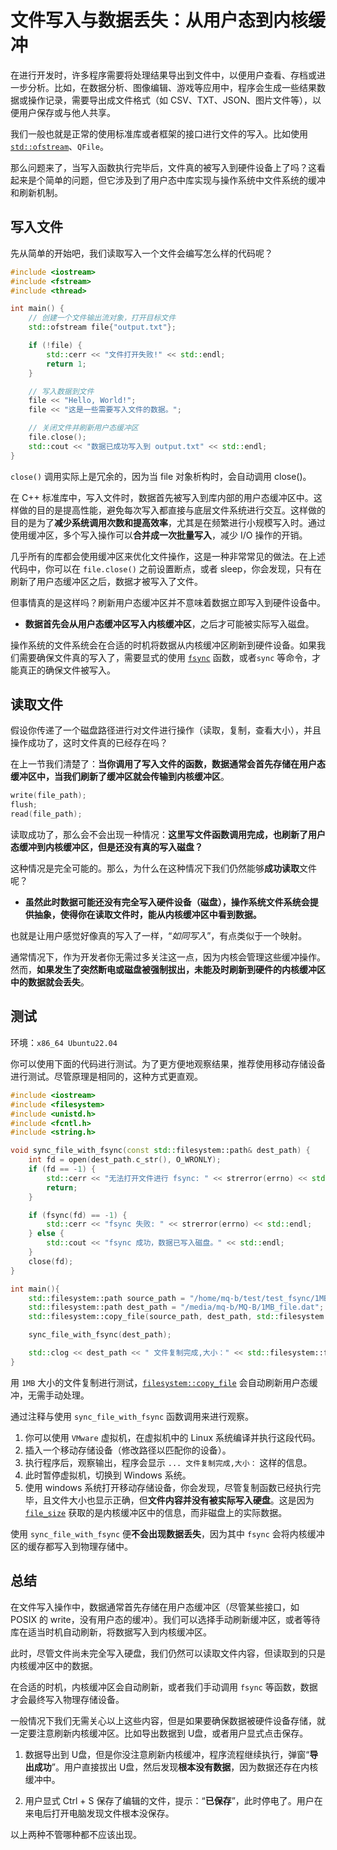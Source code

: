 # 文件写入与数据丢失：从用户态到内核缓冲

在进行开发时，许多程序需要将处理结果导出到文件中，以便用户查看、存档或进一步分析。比如，在数据分析、图像编辑、游戏等应用中，程序会生成一些结果数据或操作记录，需要导出成文件格式（如 CSV、TXT、JSON、图片文件等），以便用户保存或与他人共享。

我们一般也就是正常的使用标准库或者框架的接口进行文件的写入。比如使用 [`std::ofstream`](https://zh.cppreference.com/w/cpp/io/basic_ofstream)、`QFile`。

那么问题来了，当写入函数执行完毕后，文件真的被写入到硬件设备上了吗？这看起来是个简单的问题，但它涉及到了用户态中库实现与操作系统中文件系统的缓冲和刷新机制。

## 写入文件

先从简单的开始吧，我们读取写入一个文件会编写怎么样的代码呢？

```cpp
#include <iostream>
#include <fstream>
#include <thread>

int main() {
    // 创建一个文件输出流对象，打开目标文件
    std::ofstream file{"output.txt"};

    if (!file) {
        std::cerr << "文件打开失败!" << std::endl;
        return 1;
    }

    // 写入数据到文件
    file << "Hello, World!";
    file << "这是一些需要写入文件的数据。";

    // 关闭文件并刷新用户态缓冲区
    file.close();
    std::cout << "数据已成功写入到 output.txt" << std::endl;
}
```

`close()` 调用实际上是冗余的，因为当 file 对象析构时，会自动调用 close()。

在 C++ 标准库中，写入文件时，数据首先被写入到库内部的用户态缓冲区中。这样做的目的是提高性能，避免每次写入都直接与底层文件系统进行交互。这样做的目的是为了**减少系统调用次数和提高效率**，尤其是在频繁进行小规模写入时。通过使用缓冲区，多个写入操作可以**合并成一次批量写入**，减少 I/O 操作的开销。

几乎所有的库都会使用缓冲区来优化文件操作，这是一种非常常见的做法。在上述代码中，你可以在 `file.close()` 之前设置断点，或者 sleep，你会发现，只有在刷新了用户态缓冲区之后，数据才被写入了文件。

但事情真的是这样吗？刷新用户态缓冲区并不意味着数据立即写入到硬件设备中。

- **数据首先会从用户态缓冲区写入内核缓冲区**，之后才可能被实际写入磁盘。

操作系统的文件系统会在合适的时机将数据从内核缓冲区刷新到硬件设备。如果我们需要确保文件真的写入了，需要显式的使用 [`fsync`](https://pubs.opengroup.org/onlinepubs/9799919799/functions/fsync.html) 函数，或者`sync` 等命令，才能真正的确保文件被写入。

## 读取文件

假设你传递了一个磁盘路径进行对文件进行操作（读取，复制，查看大小），并且操作成功了，这时文件真的已经存在吗？

在上一节我们清楚了：**当你调用了写入文件的函数，数据通常会首先存储在用户态缓冲区中，当我们刷新了缓冲区就会传输到内核缓冲区**。

```cpp
write(file_path);
flush;
read(file_path);
```

读取成功了，那么会不会出现一种情况：**这里写文件函数调用完成，也刷新了用户态缓冲到内核缓冲区，但是还没有真的写入磁盘？**

这种情况是完全可能的。那么，为什么在这种情况下我们仍然能够**成功读取**文件呢？

- **虽然此时数据可能还没有完全写入硬件设备（磁盘），操作系统文件系统会提供抽象，使得你在读取文件时，能从内核缓冲区中看到数据。**

也就是让用户感觉好像真的写入了一样，“*如同写入*”，有点类似于一个映射。

通常情况下，作为开发者你无需过多关注这一点，因为内核会管理这些缓冲操作。然而，**如果发生了突然断电或磁盘被强制拔出，未能及时刷新到硬件的内核缓冲区中的数据就会丢失**。

## 测试

环境：`x86_64 Ubuntu22.04`

你可以使用下面的代码进行测试。为了更方便地观察结果，推荐使用移动存储设备进行测试。尽管原理是相同的，这种方式更直观。

```cpp
#include <iostream>
#include <filesystem>
#include <unistd.h>
#include <fcntl.h>
#include <string.h>

void sync_file_with_fsync(const std::filesystem::path& dest_path) {
    int fd = open(dest_path.c_str(), O_WRONLY);
    if (fd == -1) {
        std::cerr << "无法打开文件进行 fsync: " << strerror(errno) << std::endl;
        return;
    }

    if (fsync(fd) == -1) {
        std::cerr << "fsync 失败: " << strerror(errno) << std::endl;
    } else {
        std::cout << "fsync 成功，数据已写入磁盘。" << std::endl;
    }
    close(fd);
}

int main(){
    std::filesystem::path source_path = "/home/mq-b/test/test_fsync/1MB_file.dat";
    std::filesystem::path dest_path = "/media/mq-b/MQ-B/1MB_file.dat";
    std::filesystem::copy_file(source_path, dest_path, std::filesystem::copy_options::overwrite_existing);

    sync_file_with_fsync(dest_path);

    std::clog << dest_path << " 文件复制完成,大小：" << std::filesystem::file_size(dest_path) << " Byte" << std::endl;
}
```

用 `1MB` 大小的文件复制进行测试，[`filesystem::copy_file`](https://zh.cppreference.com/w/cpp/filesystem/copy_file) 会自动刷新用户态缓冲，无需手动处理。

通过注释与使用 `sync_file_with_fsync` 函数调用来进行观察。

1. 你可以使用 `VMware` 虚拟机，在虚拟机中的 Linux 系统编译并执行这段代码。
2. 插入一个移动存储设备（修改路径以匹配你的设备）。
3. 执行程序后，观察输出，程序会显示 `... 文件复制完成,大小：` 这样的信息。
4. 此时暂停虚拟机，切换到 Windows 系统。
5. 使用 windows 系统打开移动存储设备，你会发现，尽管复制函数已经执行完毕，且文件大小也显示正确，但**文件内容并没有被实际写入硬盘**。这是因为 [`file_size`](https://zh.cppreference.com/w/cpp/filesystem/file_size) 获取的是内核缓冲区中的信息，而非磁盘上的实际数据。

使用 `sync_file_with_fsync` 便**不会出现数据丢失**，因为其中 `fsync` 会将内核缓冲区的缓存都写入到物理存储中。

## 总结

在文件写入操作中，数据通常首先存储在用户态缓冲区（尽管某些接口，如 POSIX 的 write，没有用户态的缓冲）。我们可以选择手动刷新缓冲区，或者等待库在适当时机自动刷新，将数据写入到内核缓冲区。

此时，尽管文件尚未完全写入硬盘，我们仍然可以读取文件内容，但读取到的只是内核缓冲区中的数据。

在合适的时机，内核缓冲区会自动刷新，或者我们手动调用 `fsync` 等函数，数据才会最终写入物理存储设备。

一般情况下我们无需关心以上这些内容，但是如果要确保数据被硬件设备存储，就一定要注意刷新内核缓冲区。比如导出数据到 U盘，或者用户显式点击保存。

1. 数据导出到 U盘，但是你没注意刷新内核缓冲，程序流程继续执行，弹窗“**导出成功**”。用户直接拔出 U盘，然后发现**根本没有数据**，因为数据还存在内核缓冲中。

2. 用户显式 Ctrl + S 保存了编辑的文件，提示：“**已保存**”，此时停电了。用户在来电后打开电脑发现文件根本没保存。

以上两种不管哪种都不应该出现。
